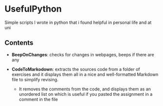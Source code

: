 # UsefulPython
Simple scripts I wrote in python that i found helpful in personal life and at uni
## Contents
- **BeepOnChanges**: checks for changes in webpages, beeps if there are any

- **CodeToMarkodown**: extracts the sources code from a folder of exercises and it displays them all in a nice and well-formatted Markdown file to simplify revising.
     - It removes the comments from the code, and displays them as an unordered list on which is useful if you pasted the assignment in a comment in the file
